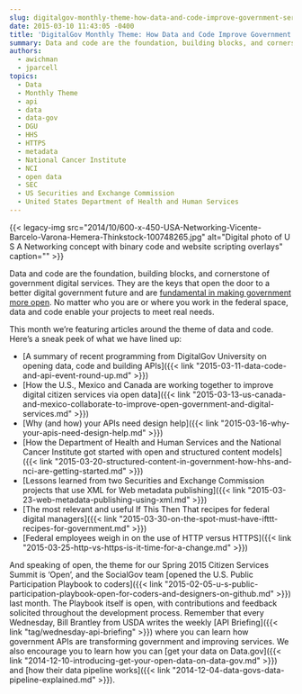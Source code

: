 ```yaml
---
slug: digitalgov-monthly-theme-how-data-and-code-improve-government-services
date: 2015-03-10 11:43:05 -0400
title: 'DigitalGov Monthly Theme: How Data and Code Improve Government Services'
summary: Data and code are the foundation, building blocks, and cornerstone of government digital services. They are the keys that open the door to a better digital government future and are fundamental in making government more open. No matter who you are or where you work in the federal space, data and code enable your projects
authors:
  - awichman
  - jparcell
topics:
  - Data
  - Monthly Theme
  - api
  - data
  - data-gov
  - DGU
  - HHS
  - HTTPS
  - metadata
  - National Cancer Institute
  - NCI
  - open data
  - SEC
  - US Securities and Exchange Commission
  - United States Department of Health and Human Services
---
```


{{< legacy-img src="2014/10/600-x-450-USA-Networking-Vicente-Barcelo-Varona-Hemera-Thinkstock-100748265.jpg" alt="Digital photo of U S A Networking concept with binary code and website scripting overlays" caption="" >}}

Data and code are the foundation, building blocks, and cornerstone of government digital services. They are the keys that open the door to a better digital government future and are [fundamental in making government more open](http://www.whitehouse.gov/open). No matter who you are or where you work in the federal space, data and code enable your projects to meet real needs.

This month we’re featuring articles around the theme of data and code. Here&#8217;s a sneak peek of what we have lined up:

  * [A summary of recent programming from DigitalGov University on opening data, code and building APIs]({{< link "2015-03-11-data-code-and-api-event-round-up.md" >}})
  * [How the U.S., Mexico and Canada are working together to improve digital citizen services via open data]({{< link "2015-03-13-us-canada-and-mexico-collaborate-to-improve-open-government-and-digital-services.md" >}})
  * [Why (and how) your APIs need design help]({{< link "2015-03-16-why-your-apis-need-design-help.md" >}})
  * [How the Department of Health and Human Services and the National Cancer Institute got started with open and structured content models]({{< link "2015-03-20-structured-content-in-government-how-hhs-and-nci-are-getting-started.md" >}})
  * [Lessons learned from two Securities and Exchange Commission projects that use XML for Web metadata publishing]({{< link "2015-03-23-web-metadata-publishing-using-xml.md" >}})
  * [The most relevant and useful If This Then That recipes for federal digital managers]({{< link "2015-03-30-on-the-spot-must-have-ifttt-recipes-for-government.md" >}})
  * [Federal employees weigh in on the use of HTTP versus HTTPS]({{< link "2015-03-25-http-vs-https-is-it-time-for-a-change.md" >}})

And speaking of open, the theme for our Spring 2015 Citizen Services Summit is &#8216;Open&#8217;, and the SocialGov team [opened the U.S. Public Participation Playbook to coders]({{< link "2015-02-05-u-s-public-participation-playbook-open-for-coders-and-designers-on-github.md" >}}) last month. The Playbook itself is open, with contributions and feedback solicited throughout the development process. Remember that every Wednesday, Bill Brantley from USDA writes the weekly [API Briefing]({{< link "tag/wednesday-api-briefing" >}}) where you can learn how government APIs are transforming government and improving services. We also encourage you to learn how you can [get your data on Data.gov]({{< link "2014-12-10-introducing-get-your-open-data-on-data-gov.md" >}}) and [how their data pipeline works]({{< link "2014-12-04-data-govs-data-pipeline-explained.md" >}}).
